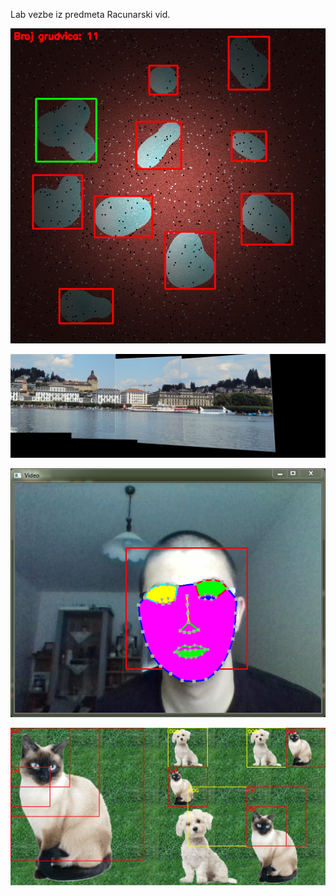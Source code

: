 
Lab vezbe iz predmeta Racunarski vid.

![](lab1/output.png)

![](lab2/Panorama.jpg)

![](lab3/Output.PNG)

![](lab4/output.jpg)
